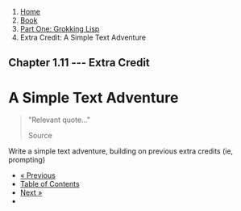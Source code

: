 <ol class="breadcrumb">
  <li><a href="/">Home</a></li>
  <li><a href="/book/">Book</a></li>
  <li><a href="/book/1-0-0-overview/">Part One: Grokking Lisp</a></li>
  <li class="active">Extra Credit: A Simple Text Adventure</li>
</ol>

## Chapter 1.11 --- Extra Credit

# A Simple Text Adventure

> "Relevant quote..."
> <footer>Source</footer>

Write a simple text adventure, building on previous extra credits (ie, prompting)

<ul class="pager">
  <li class="previous"><a href="/book/1-10-0-functions/">&laquo; Previous</a></li>
  <li><a href="/book/">Table of Contents</a></li>
  <li class="next"><a href="/book/1-12-0-namespaces/">Next &raquo;</a><li>
</ul>
